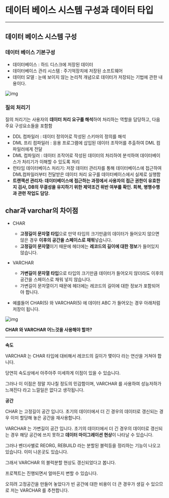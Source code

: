 # 데이터 베이스 시스템 구성과 데이터 타입

---

## 데이터 베이스 시스템 구성

### 데이터 베이스 기본구성

- 데이터베이스 : 하드 디스크에 저장된 데이터
- 데이터베이스 관리 시스템 : 주기억장치에 저장된 소프트웨어
- 데이터 모델 : 눈에 보이지 않는 논리적 개념으로 데이터가 저장되는 기법에 관한 내용이다.

![img](https://t1.daumcdn.net/cfile/tistory/993097415B28A70222)



### 질의 처리기

질의 처리기는 사용자의 **데이터 처리 요구를 해석**하여 처리하는 역할을 담당하고, 다음 주요 구성요소들을 포함함

- DDL 컴파일러 : 데이터 정의어로 작성된 스키마의 정의를 해석
- DML 프리 컴파일러 : 응용 프로그램에 삽입된 데이터 조작어를 추출하여 DML 컴파일러에게 전달
- DML 컴파일러 : 데이터 조작어로 작성된 데이터의 처리하여 분석하여 데이터베이스가 처리기가 이해할 수 있도록 처리
- 런타임 데이터베이스 처리기: 저장 데이터 관리자를 통해 데이터베이스에 접근하여 DML컴파일러부터 전달받은 데이터 처리 요구를 데이터베이스에서 실제로 실행함
- **트랜잭션 관리자: 데이터베이스에 접근하는 과정에서 사용자의 접근 권한이 유효한지 검사, DB의 무결성을 유지하기 위한 제약조건 위반 여부를 확인. 회복, 병행수행과 관련 작업도 담당.**

## char과 varchar의 차이점

- CHAR
  - **고정길이 문자열 타입**으로 만약 타입의 크기만큼의 데이터가 들어오지 않으면 않은 경우 **이후의 공간을 스페이스로 채워**넣습니다.
  - **고정길이 문자열**이기 때문에 헤더에는 **레코드의 길이에 대한 정보**가 들어있지 않습니다.
- VARCHAR
  - **가변길이 문자열 타입**으로 타입의 크기만큼 데이터가 들어오지 않더라도 이후의 공간을 스페이스로 채워 넣지 않습니다.
  - 가변길이 문자열이기 때문에 헤더에는 레코드의 길이에 대한 정보가 포함되어야 합니다.

- 예를들어 CHAR(5) 와 VARCHAR(5) 에 데이터 ABC 가 들어오는 경우 아래처럼 저장이 됩니다.

![img](https://t1.daumcdn.net/cfile/tistory/9920E93B5BE3D84E1E)



**CHAR 와 VARCHAR 어느것을 사용해야 할까?**

------



**속도**

VARCHAR 는 CHAR 타입에 대비해서 레코드의 길이가 몇이다 라는 연산을 거쳐야 합니다.

당연히 속도상에서 아주아주 미세하게 이점이 있을 수 있습니다.

그러나 이 이점은 정말 지나칠 정도의 민감함이며, VARCHAR 를 사용하여 성능저하가 느껴진다 라고 느낄일은 없다고 생각됩니다.



**공간**

CHAR 는 고정길이 공간 입니다. 초기의 데이터에서 더 긴 경우의 데이터로 갱신되는 경우 이미 할당해 놓은 공간을 재사용합니다.

VARCHAR 는 가변길이 공간 입니다. 초기의 데이터에서 더 긴 경우의 데이터로 갱신되는 경우 해당 공간에 쓰지 못하고 **데이터 마이그레이션 현상**이 나타날 수 있습니다.

그러나 벤더사별로 REORG, REBUILD 라는 분할된 블럭등을 정리하는 기능이 나오고 있습니다. 이미 나온곳도 있습니다.

그래서 VARCHAR 의 블럭분할 현상도 갱신되었다고 봅니다.

프로젝트는 진행되면서 얼마든지 변할 수 있습니다.

오히려 고정공간을 만들어 놓았다가 빈 공간에 대한 비용이 더 큰 경우가 생길 수 있으므로 저는 VARCHAR 를 추천합니다.
